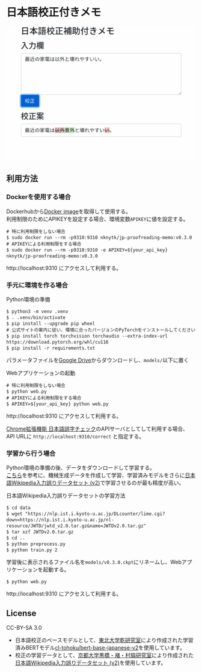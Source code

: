 # 日本語校正付きメモ

![](./demo.gif)

## 利用方法

### Dockerを使用する場合

Dockerhubから[Docker image](https://hub.docker.com/r/nknytk/jp-proofreading-memo)を取得して使用する。  
利用制限のためにAPIKEYを設定する場合、環境変数`APIKEY`に値を設定する。

```
# 特に利用制限をしない場合
$ sudo docker run --rm -p9310:9310 nknytk/jp-proofreading-memo:v0.3.0
# APIKEYによる利用制限をする場合
$ sudo docker run --rm -p9310:9310 -e APIKEY=${your_api_key} nknytk/jp-proofreading-memo:v0.3.0
```

http://localhost:9310 にアクセスして利用する。

### 手元に環境を作る場合

Python環境の準備

```
$ python3 -m venv .venv
$ . .venv/bin/activate
$ pip install --upgrade pip wheel
# 公式サイトの案内に従い、環境に合ったバージョンのPyTorchをインストールしてください
$ pip install torch torchvision torchaudio --extra-index-url https://download.pytorch.org/whl/cu116
$ pip install -r requirements.txt
```

パラメータファイルを[Google Drive](https://drive.google.com/file/d/1HaH7gFj152TFcE5-IHmVGMbYR9n0hDAY/view?usp=share_link)からダウンロードし、`models/`以下に置く

Webアプリケーションの起動

```
# 特に利用制限をしない場合
$ python web.py
# APIKEYによる利用制限をする場合
$ APIKEY=${your_api_key} python web.py
```

http://localhost:9310 にアクセスして利用する。

[Chrome拡張機能 日本語誤字チェック](https://github.com/nknytk/chrome-extention-jp-proofreader)のAPIサーバとしてして利用する場合、API URLに `http://localhost:9310/correct` と指定する。

### 学習から行う場合

Python環境の準備の後、データをダウンロードして学習する。  
[こちら](https://gist.github.com/nknytk/94445b30118beeb661732dfc68e4a7d5)を参考に、機械生成データを作成して学習、学習済みモデルをさらに[日本語Wikipedia入力誤りデータセット (v2)](https://nlp.ist.i.kyoto-u.ac.jp/?%E6%97%A5%E6%9C%AC%E8%AA%9EWikipedia%E5%85%A5%E5%8A%9B%E8%AA%A4%E3%82%8A%E3%83%87%E3%83%BC%E3%82%BF%E3%82%BB%E3%83%83%E3%83%88)で学習させるのが最も精度が高い。

日本語Wikipedia入力誤りデータセットの学習方法
```
$ cd data
$ wget "https://nlp.ist.i.kyoto-u.ac.jp/DLcounter/lime.cgi?down=https://nlp.ist.i.kyoto-u.ac.jp/nl-resource/JWTD/jwtd_v2.0.tar.gz&name=JWTDv2.0.tar.gz"
$ tar xzf JWTDv2.0.tar.gz
$ cd ..
$ python preprocess.py
$ python train.py 2
```

学習後に表示されるファイル名を`models/v0.3.0.ckpt`にリネームし、Webアプリケーションを起動する。

```
$ python web.py
```

http://localhost:9310 にアクセスして利用する。

## License

CC-BY-SA 3.0

* 日本語校正のベースモデルとして、[東北大学乾研究室](https://www.nlp.ecei.tohoku.ac.jp/)により作成された学習済みBERTモデル[cl-tohoku/bert-base-japanese-v2](https://huggingface.co/cl-tohoku/bert-base-japanese-v2)を使用しています。
* 校正の学習データとして、[京都大学黒橋・褚・村脇研究室](https://nlp.ist.i.kyoto-u.ac.jp/)により作成された[日本語Wikipedia入力誤りデータセット (v2)](https://nlp.ist.i.kyoto-u.ac.jp/?%E6%97%A5%E6%9C%AC%E8%AA%9EWikipedia%E5%85%A5%E5%8A%9B%E8%AA%A4%E3%82%8A%E3%83%87%E3%83%BC%E3%82%BF%E3%82%BB%E3%83%83%E3%83%88)を使用しています。
